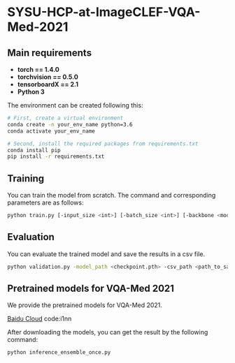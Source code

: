 # SYSU-HCP-at-ImageCLEF-VQA-Med-2021
<!-- This repository is the official implementation of paper [HCP-MIC at VQA-Med 2020: Effective Visual Representation for Medical Visual Quesion Answering](http://ceur-ws.org/Vol-2696/paper_74.pdf). -->

<!-- ## Citing this repository
If you find this code useful in your work, please consider citing us:

```
@inproceedings{chen2020hcp-mic,
  author    = {Guanqi Chen and
               Haifan Gong and
               Guanbin Li},
  title     = {{HCP-MIC} at VQA-Med 2020: Effective Visual Representation for Medical Visual Question Answering},
  booktitle = {Working Notes of {CLEF} 2020 - Conference and Labs of the Evaluation Forum, Thessaloniki, Greece, September 22-25, 2020},
  series    = {{CEUR} Workshop Proceedings},
  volume    = {2696},
  year      = {2020},
}
``` -->

## Main requirements

  * **torch == 1.4.0**
  * **torchvision == 0.5.0**
  * **tensorboardX == 2.1**
  * **Python 3**

The environment can be created following this:
```bash
# First, create a virtual environment
conda create -n your_env_name python=3.6
conda activate your_env_name

# Second, install the required packages from requirements.txt
conda install pip
pip install -r requirements.txt
```

## Training

You can train the model from scratch. The command and corresponding parameters are as follows:
```bash
python train.py [-input_size <int>] [-batch_size <int>] [-backbone <model_name>] [-train_set <Med_LT_train or train>] [-gpu <int>] [-world_size <int>] [-port <int>] [--mixup] [--label_smooth] [--superloss] [-dryrun] [-resume_path <checkpoint.pth>] [-pretrain <checkpoint.pth>]
```

## Evaluation

You can evaluate the trained model and save the results in a csv file.
```bash
python validation.py -model_path <checkpoint.pth> -csv_path <path_to_save_evaluation_results> [-input_size <int>] [-backbone <model>] [-gpu <int>]
```

## Pretrained models for VQA-Med 2021

We provide the pretrained models for VQA-Med 2021. 

[Baidu Cloud](https://pan.baidu.com/s/1Q-P4mqmq2jFDQ2DyYenbqw) code:i1nn

After downloading the models, you can get the result by the following command:
```bash
python inference_ensemble_once.py
```

<!-- The BBN is mainly modified from [BBN](https://github.com/Megvii-Nanjing/BBN), Bio-Bert pretrain is obtained from [Biobert](https://github.com/dmis-lab/biobert), the pickle data should be under the ```BBN-BioBert-Inference/data/``` folder.  -->

<!-- ## Contacts
If you have any questions about our work, please do not hesitate to contact us by emails.

Haifan Gong: haifangong@outlook.com -->